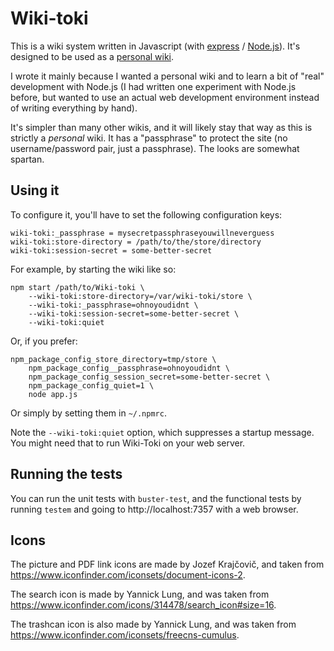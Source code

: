 Wiki-toki
=========

This is a wiki system written in Javascript (with
[express](http://expressjs.com/) /
[Node.js](http://nodejs.org/)). It's designed to be used as a
[personal wiki](http://en.wikipedia.org/wiki/Personal_wiki).

I wrote it mainly because I wanted a personal wiki and to learn a bit
of "real" development with Node.js (I had written one experiment with
Node.js before, but wanted to use an actual web development
environment instead of writing everything by hand).

It's simpler than many other wikis, and it will likely stay that way
as this is strictly a _personal_ wiki. It has a "passphrase" to
protect the site (no username/password pair, just a passphrase). The
looks are somewhat spartan.

Using it
--------

To configure it, you'll have to set the following configuration keys:

    wiki-toki:_passphrase = mysecretpassphraseyouwillneverguess
    wiki-toki:store-directory = /path/to/the/store/directory
    wiki-toki:session-secret = some-better-secret

For example, by starting the wiki like so:

    npm start /path/to/Wiki-toki \
        --wiki-toki:store-directory=/var/wiki-toki/store \
        --wiki-toki:_passphrase=ohnoyoudidnt \
        --wiki-toki:session-secret=some-better-secret \
        --wiki-toki:quiet

Or, if you prefer:

    npm_package_config_store_directory=tmp/store \
        npm_package_config__passphrase=ohnoyoudidnt \
        npm_package_config_session_secret=some-better-secret \
        npm_package_config_quiet=1 \
        node app.js

Or simply by setting them in `~/.npmrc`.

Note the `--wiki-toki:quiet` option, which suppresses a startup
message. You might need that to run Wiki-Toki on your web server.

Running the tests
-----------------

You can run the unit tests with `buster-test`, and the functional
tests by running `testem` and going to http://localhost:7357 with a
web browser.

Icons
-----

The picture and PDF link icons are made by Jozef Krajčovič, and taken
from https://www.iconfinder.com/iconsets/document-icons-2.

The search icon is made by Yannick Lung, and was taken from
https://www.iconfinder.com/icons/314478/search_icon#size=16.

The trashcan icon is also made by Yannick Lung, and was taken from
https://www.iconfinder.com/iconsets/freecns-cumulus.
